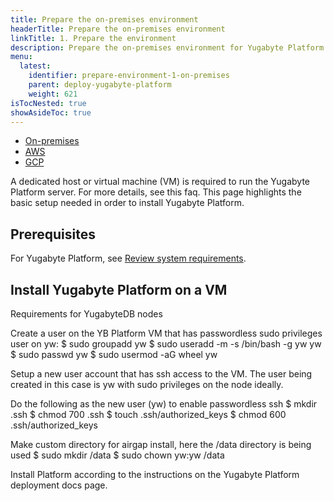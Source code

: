 ```yaml
---
title: Prepare the on-premises environment
headerTitle: Prepare the on-premises environment
linkTitle: 1. Prepare the environment
description: Prepare the on-premises environment for Yugabyte Platform.
menu:
  latest:
    identifier: prepare-environment-1-on-premises
    parent: deploy-yugabyte-platform
    weight: 621
isTocNested: true
showAsideToc: true
---
```


<ul class="nav nav-tabs-alt nav-tabs-yb">

  <li>
    <a href="/latest/yugabyte-platform/deploy/prepare-environment/on-premises" class="nav-link">
      <i class="icon-aws" aria-hidden="true"></i>
      On-premises
    </a>
  </li>

  <li>
    <a href="/latest/yugabyte-platform/deploy/prepare-environment/aws" class="nav-link">
      <i class="icon-aws" aria-hidden="true"></i>
      AWS
    </a>
  </li>

  <li>
    <a href="/latest/yugabyte-platform/deploy/prepare-environment/gcp" class="nav-link active">
       <i class="fab fa-google" aria-hidden="true"></i>
      GCP
    </a>
  </li>

</ul>

A dedicated host or virtual machine (VM) is required to run the Yugabyte Platform server. For more details, see this faq. This page highlights the basic setup needed in order to install Yugabyte Platform.

## Prerequisites

For Yugabyte Platform, see [Review system requirements](../../../plan/system-reqs-yp).

## Install Yugabyte Platform on a VM


Requirements for YugabyteDB nodes

Create a user on the YB Platform VM that has passwordless sudo privileges user on yw:
$ sudo groupadd yw
$ sudo useradd -m -s /bin/bash -g yw yw
$ sudo passwd yw
$ sudo usermod -aG wheel yw

Setup a new user account that has ssh access to the VM. The user being created in this case is yw with sudo privileges on the node ideally.

Do the following as the new user (yw) to enable passwordless ssh
$ mkdir .ssh
$ chmod 700 .ssh
$ touch .ssh/authorized_keys
$ chmod 600 .ssh/authorized_keys

Make custom directory for airgap install, here the /data directory is being used
$ sudo mkdir /data
$ sudo chown yw:yw /data

Install Platform according to the instructions on the Yugabyte Platform deployment docs page.

